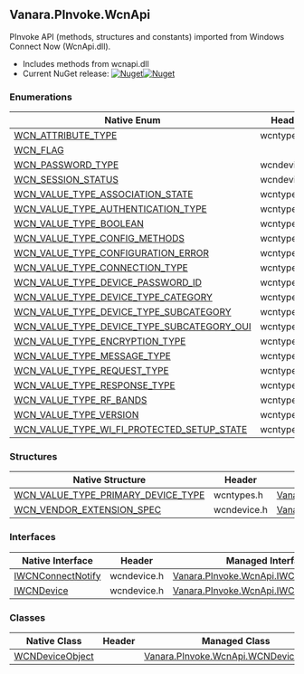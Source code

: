 ## Vanara.PInvoke.WcnApi  
PInvoke API (methods, structures and constants) imported from Windows Connect Now (WcnApi.dll).

- Includes methods from wcnapi.dll  
- Current NuGet release: [![Nuget](https://img.shields.io/nuget/v/Vanara.PInvoke.WcnApi?logo=nuget&style=flat-square)![Nuget](https://img.shields.io/nuget/dt/Vanara.PInvoke.WcnApi?label=%20&style=flat-square)](https://www.nuget.org/packages/Vanara.PInvoke.WcnApi)  
### Enumerations  
Native Enum | Header | Managed Enum  
--- | --- | ---  
[WCN_ATTRIBUTE_TYPE](https://www.google.com/search?num=5&q=WCN_ATTRIBUTE_TYPE+site%3Alearn.microsoft.com) | wcntypes.h | [Vanara.PInvoke.WcnApi.WCN_ATTRIBUTE_TYPE](https://github.com/dahall/Vanara/search?l=C%23&q=WCN_ATTRIBUTE_TYPE)  
[WCN_FLAG](https://www.google.com/search?num=5&q=WCN_FLAG+site%3Alearn.microsoft.com) |  | [Vanara.PInvoke.WcnApi.WCN_FLAG](https://github.com/dahall/Vanara/search?l=C%23&q=WCN_FLAG)  
[WCN_PASSWORD_TYPE](https://www.google.com/search?num=5&q=WCN_PASSWORD_TYPE+site%3Alearn.microsoft.com) | wcndevice.h | [Vanara.PInvoke.WcnApi.WCN_PASSWORD_TYPE](https://github.com/dahall/Vanara/search?l=C%23&q=WCN_PASSWORD_TYPE)  
[WCN_SESSION_STATUS](https://www.google.com/search?num=5&q=WCN_SESSION_STATUS+site%3Alearn.microsoft.com) | wcndevice.h | [Vanara.PInvoke.WcnApi.WCN_SESSION_STATUS](https://github.com/dahall/Vanara/search?l=C%23&q=WCN_SESSION_STATUS)  
[WCN_VALUE_TYPE_ASSOCIATION_STATE](https://www.google.com/search?num=5&q=WCN_VALUE_TYPE_ASSOCIATION_STATE+site%3Alearn.microsoft.com) | wcntypes.h | [Vanara.PInvoke.WcnApi.WCN_VALUE_TYPE_ASSOCIATION_STATE](https://github.com/dahall/Vanara/search?l=C%23&q=WCN_VALUE_TYPE_ASSOCIATION_STATE)  
[WCN_VALUE_TYPE_AUTHENTICATION_TYPE](https://www.google.com/search?num=5&q=WCN_VALUE_TYPE_AUTHENTICATION_TYPE+site%3Alearn.microsoft.com) | wcntypes.h | [Vanara.PInvoke.WcnApi.WCN_VALUE_TYPE_AUTHENTICATION_TYPE](https://github.com/dahall/Vanara/search?l=C%23&q=WCN_VALUE_TYPE_AUTHENTICATION_TYPE)  
[WCN_VALUE_TYPE_BOOLEAN](https://www.google.com/search?num=5&q=WCN_VALUE_TYPE_BOOLEAN+site%3Alearn.microsoft.com) | wcntypes.h | [Vanara.PInvoke.WcnApi.WCN_VALUE_TYPE_BOOLEAN](https://github.com/dahall/Vanara/search?l=C%23&q=WCN_VALUE_TYPE_BOOLEAN)  
[WCN_VALUE_TYPE_CONFIG_METHODS](https://www.google.com/search?num=5&q=WCN_VALUE_TYPE_CONFIG_METHODS+site%3Alearn.microsoft.com) | wcntypes.h | [Vanara.PInvoke.WcnApi.WCN_VALUE_TYPE_CONFIG_METHODS](https://github.com/dahall/Vanara/search?l=C%23&q=WCN_VALUE_TYPE_CONFIG_METHODS)  
[WCN_VALUE_TYPE_CONFIGURATION_ERROR](https://www.google.com/search?num=5&q=WCN_VALUE_TYPE_CONFIGURATION_ERROR+site%3Alearn.microsoft.com) | wcntypes.h | [Vanara.PInvoke.WcnApi.WCN_VALUE_TYPE_CONFIGURATION_ERROR](https://github.com/dahall/Vanara/search?l=C%23&q=WCN_VALUE_TYPE_CONFIGURATION_ERROR)  
[WCN_VALUE_TYPE_CONNECTION_TYPE](https://www.google.com/search?num=5&q=WCN_VALUE_TYPE_CONNECTION_TYPE+site%3Alearn.microsoft.com) | wcntypes.h | [Vanara.PInvoke.WcnApi.WCN_VALUE_TYPE_CONNECTION_TYPE](https://github.com/dahall/Vanara/search?l=C%23&q=WCN_VALUE_TYPE_CONNECTION_TYPE)  
[WCN_VALUE_TYPE_DEVICE_PASSWORD_ID](https://www.google.com/search?num=5&q=WCN_VALUE_TYPE_DEVICE_PASSWORD_ID+site%3Alearn.microsoft.com) | wcntypes.h | [Vanara.PInvoke.WcnApi.WCN_VALUE_TYPE_DEVICE_PASSWORD_ID](https://github.com/dahall/Vanara/search?l=C%23&q=WCN_VALUE_TYPE_DEVICE_PASSWORD_ID)  
[WCN_VALUE_TYPE_DEVICE_TYPE_CATEGORY](https://www.google.com/search?num=5&q=WCN_VALUE_TYPE_DEVICE_TYPE_CATEGORY+site%3Alearn.microsoft.com) | wcntypes.h | [Vanara.PInvoke.WcnApi.WCN_VALUE_TYPE_DEVICE_TYPE_CATEGORY](https://github.com/dahall/Vanara/search?l=C%23&q=WCN_VALUE_TYPE_DEVICE_TYPE_CATEGORY)  
[WCN_VALUE_TYPE_DEVICE_TYPE_SUBCATEGORY](https://www.google.com/search?num=5&q=WCN_VALUE_TYPE_DEVICE_TYPE_SUBCATEGORY+site%3Alearn.microsoft.com) | wcntypes.h | [Vanara.PInvoke.WcnApi.WCN_VALUE_TYPE_DEVICE_TYPE_SUBCATEGORY](https://github.com/dahall/Vanara/search?l=C%23&q=WCN_VALUE_TYPE_DEVICE_TYPE_SUBCATEGORY)  
[WCN_VALUE_TYPE_DEVICE_TYPE_SUBCATEGORY_OUI](https://www.google.com/search?num=5&q=WCN_VALUE_TYPE_DEVICE_TYPE_SUBCATEGORY_OUI+site%3Alearn.microsoft.com) | wcntypes.h | [Vanara.PInvoke.WcnApi.WCN_VALUE_TYPE_DEVICE_TYPE_SUBCATEGORY_OUI](https://github.com/dahall/Vanara/search?l=C%23&q=WCN_VALUE_TYPE_DEVICE_TYPE_SUBCATEGORY_OUI)  
[WCN_VALUE_TYPE_ENCRYPTION_TYPE](https://www.google.com/search?num=5&q=WCN_VALUE_TYPE_ENCRYPTION_TYPE+site%3Alearn.microsoft.com) | wcntypes.h | [Vanara.PInvoke.WcnApi.WCN_VALUE_TYPE_ENCRYPTION_TYPE](https://github.com/dahall/Vanara/search?l=C%23&q=WCN_VALUE_TYPE_ENCRYPTION_TYPE)  
[WCN_VALUE_TYPE_MESSAGE_TYPE](https://www.google.com/search?num=5&q=WCN_VALUE_TYPE_MESSAGE_TYPE+site%3Alearn.microsoft.com) | wcntypes.h | [Vanara.PInvoke.WcnApi.WCN_VALUE_TYPE_MESSAGE_TYPE](https://github.com/dahall/Vanara/search?l=C%23&q=WCN_VALUE_TYPE_MESSAGE_TYPE)  
[WCN_VALUE_TYPE_REQUEST_TYPE](https://www.google.com/search?num=5&q=WCN_VALUE_TYPE_REQUEST_TYPE+site%3Alearn.microsoft.com) | wcntypes.h | [Vanara.PInvoke.WcnApi.WCN_VALUE_TYPE_REQUEST_TYPE](https://github.com/dahall/Vanara/search?l=C%23&q=WCN_VALUE_TYPE_REQUEST_TYPE)  
[WCN_VALUE_TYPE_RESPONSE_TYPE](https://www.google.com/search?num=5&q=WCN_VALUE_TYPE_RESPONSE_TYPE+site%3Alearn.microsoft.com) | wcntypes.h | [Vanara.PInvoke.WcnApi.WCN_VALUE_TYPE_RESPONSE_TYPE](https://github.com/dahall/Vanara/search?l=C%23&q=WCN_VALUE_TYPE_RESPONSE_TYPE)  
[WCN_VALUE_TYPE_RF_BANDS](https://www.google.com/search?num=5&q=WCN_VALUE_TYPE_RF_BANDS+site%3Alearn.microsoft.com) | wcntypes.h | [Vanara.PInvoke.WcnApi.WCN_VALUE_TYPE_RF_BANDS](https://github.com/dahall/Vanara/search?l=C%23&q=WCN_VALUE_TYPE_RF_BANDS)  
[WCN_VALUE_TYPE_VERSION](https://www.google.com/search?num=5&q=WCN_VALUE_TYPE_VERSION+site%3Alearn.microsoft.com) | wcntypes.h | [Vanara.PInvoke.WcnApi.WCN_VALUE_TYPE_VERSION](https://github.com/dahall/Vanara/search?l=C%23&q=WCN_VALUE_TYPE_VERSION)  
[WCN_VALUE_TYPE_WI_FI_PROTECTED_SETUP_STATE](https://www.google.com/search?num=5&q=WCN_VALUE_TYPE_WI_FI_PROTECTED_SETUP_STATE+site%3Alearn.microsoft.com) | wcntypes.h | [Vanara.PInvoke.WcnApi.WCN_VALUE_TYPE_WI_FI_PROTECTED_SETUP_STATE](https://github.com/dahall/Vanara/search?l=C%23&q=WCN_VALUE_TYPE_WI_FI_PROTECTED_SETUP_STATE)  
### Structures  
Native Structure | Header | Managed Structure  
--- | --- | ---  
[WCN_VALUE_TYPE_PRIMARY_DEVICE_TYPE](https://www.google.com/search?num=5&q=WCN_VALUE_TYPE_PRIMARY_DEVICE_TYPE+site%3Alearn.microsoft.com) | wcntypes.h | [Vanara.PInvoke.WcnApi.WCN_VALUE_TYPE_PRIMARY_DEVICE_TYPE](https://github.com/dahall/Vanara/search?l=C%23&q=WCN_VALUE_TYPE_PRIMARY_DEVICE_TYPE)  
[WCN_VENDOR_EXTENSION_SPEC](https://www.google.com/search?num=5&q=WCN_VENDOR_EXTENSION_SPEC+site%3Alearn.microsoft.com) | wcndevice.h | [Vanara.PInvoke.WcnApi.WCN_VENDOR_EXTENSION_SPEC](https://github.com/dahall/Vanara/search?l=C%23&q=WCN_VENDOR_EXTENSION_SPEC)  
### Interfaces  
Native Interface | Header | Managed Interface  
--- | --- | ---  
[IWCNConnectNotify](https://www.google.com/search?num=5&q=IWCNConnectNotify+site%3Alearn.microsoft.com) | wcndevice.h | [Vanara.PInvoke.WcnApi.IWCNConnectNotify](https://github.com/dahall/Vanara/search?l=C%23&q=IWCNConnectNotify)  
[IWCNDevice](https://www.google.com/search?num=5&q=IWCNDevice+site%3Alearn.microsoft.com) | wcndevice.h | [Vanara.PInvoke.WcnApi.IWCNDevice](https://github.com/dahall/Vanara/search?l=C%23&q=IWCNDevice)  
### Classes  
Native Class | Header | Managed Class  
--- | --- | ---  
[WCNDeviceObject](https://www.google.com/search?num=5&q=WCNDeviceObject+site%3Alearn.microsoft.com) |  | [Vanara.PInvoke.WcnApi.WCNDeviceObject](https://github.com/dahall/Vanara/search?l=C%23&q=WCNDeviceObject)  
